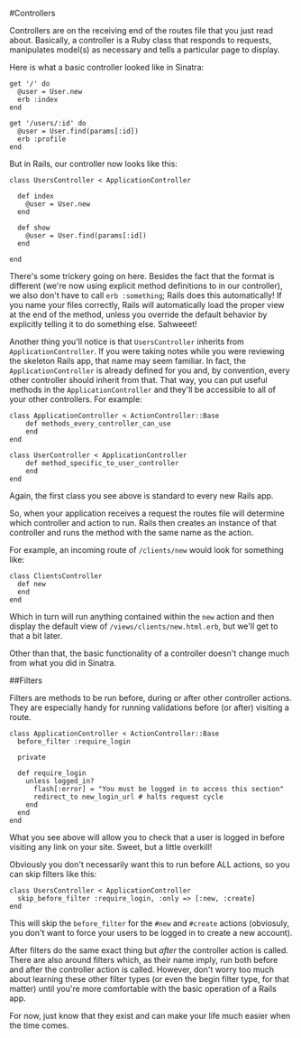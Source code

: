 #Controllers

Controllers are on the receiving end of the routes file that you just read about. Basically, a controller is a Ruby class that responds to requests, manipulates model(s) as necessary and tells a particular page to display.

Here is what a basic controller looked like in Sinatra:

	get '/' do
	  @user = User.new
	  erb :index
	end

	get '/users/:id' do
	  @user = User.find(params[:id])
	  erb :profile
	end

But in Rails, our controller now looks like this:

	class UsersController < ApplicationController

	  def index
	    @user = User.new
	  end

	  def show
	    @user = User.find(params[:id])
	  end

	end

There's some trickery going on here. Besides the fact that the format is different (we're now using explicit method definitions to in our controller), we also don't have to call `erb :something`; Rails does this automatically! If you name your files correctly, Rails will automatically load the proper view at the end of the method, unless you override the default behavior by explicitly telling it to do something else. Sahweeet!

Another thing you'll notice is that `UsersController` inherits from `ApplicationController`. If you were taking notes while you were reviewing the skeleton Rails app, that name may seem familiar. In fact, the `ApplicationController` is already defined for you and, by convention, every other controller should inherit from that. That way, you can put useful methods in the `ApplicationController` and they'll be accessible to all of your other controllers. For example:

	class ApplicationController < ActionController::Base
		def methods_every_controller_can_use
		end
	end

	class UserController < ApplicationController
		def method_specific_to_user_controller
		end
	end

Again, the first class you see above is standard to every new Rails app.

So, when your application receives a request the routes file will determine which controller and action to run. Rails then creates an instance of that controller and runs the method with the same name as the action.

For example, an incoming route of `/clients/new` would look for something like:

	class ClientsController
	  def new
	  end
	end

Which in turn will run anything contained within the `new` action and then display the default view of `/views/clients/new.html.erb`, but we'll get to that a bit later.

Other than that, the basic functionality of a controller doesn't change much from what you did in Sinatra.

##Filters

Filters are methods to be run before, during or after other controller actions. They are especially handy for running validations before (or after) visiting a route.

	class ApplicationController < ActionController::Base
	  before_filter :require_login 

	  private

	  def require_login
	    unless logged_in?
	      flash[:error] = "You must be logged in to access this section"
	      redirect_to new_login_url # halts request cycle
	    end
	  end
	end

What you see above will allow you to check that a user is logged in before visiting any link on your site. Sweet, but a little overkill!

Obviously you don't necessarily want this to run before ALL actions, so you can skip filters like this:

	class UsersController < ApplicationController
	  skip_before_filter :require_login, :only => [:new, :create]
	end

This will skip the `before_filter` for the `#new` and `#create` actions (obviosuly, you don't want to force your users to be logged in to create a new account).

After filters do the same exact thing but *after* the controller action is called. There are also around filters which, as their name imply, run both before and after the controller action is called. However, don't worry too much about learning these other filter types (or even the begin filter type, for that matter) until you're more comfortable with the basic operation of a Rails app.

For now, just know that they exist and can make your life much easier when the time comes.
